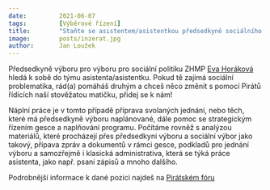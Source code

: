 ```yaml
---
date:         2021-06-07
tags:         [Výběrové řízení]
title:        "Staňte se asistentem/asistentkou předsedkyně sociálního výboru Evy Horákové"
image: 	      posts/inzerat.jpg
author:       Jan Loužek
---
```


Předsedkyně výboru pro výboru pro sociální politiku ZHMP [Eva Horáková](/lide/eva-horakova) hledá k sobě do týmu asistenta/asistentku. Pokud tě zajímá sociální problematika, rád(a) pomáháš druhým a chceš něco změnit s pomocí Pirátů řídících naší stověžatou matičku, přidej se k nám!

Náplní práce je v tomto případě příprava svolaných jednání, nebo těch, které má předsedkyně výboru naplánované, dále pomoc se strategickým řízením gesce a naplňování programu. Počítáme rovněž s analýzou materiálů, které procházejí přes předsedkyni výboru a sociální výbor jako takový, přípava zpráv a dokumentů v rámci gesce, podkladů pro jednání výboru a samozřejmě i klasická administrativa, která se týká práce asistenta, jako např. psaní zápisů a mnoho dalšího. 

Podrobnější informace k dané pozici najdeš na [Pirátském fóru](https://forum.pirati.cz/viewtopic.php?f=572&t=57510)

